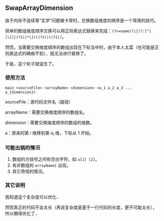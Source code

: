 ## SwapArrayDimension
由于内存不连续等“玄学”问题被卡常时，交换数组维度的顺序是一个常用的技巧。

简单的数组维度顺序交换可以用正则表达式替换来完成：`(?<=name)(\[(?:[^\[\]]|(?1))*\])((?1))((?1))`。

然而，当需要交换维度顺序的数组出现在下标当中时，由于本人太菜（也可能是正则表达式的确做不到），就无法进行替换了。

于是，这个轮子就诞生了。

### 使用方法

`main <sourceFile> <arrayName> <dimension> <a_1 a_2 a_3 ... a_{dimension}>`

sourceFile：源代码文件名（路径）

arrayName：需要交换维度顺序的数组名。

dimension：需要交换维度顺序的数组的维数。

a：原来的第 $i$ 维移到第 $a_i$ 维，下标从 $1$ 开始。

### 可能出锅的情况

1. 数组的方括号之间有空白字符，如 `a[1] [2]`。
2. 有非数组的 `arrayName[` 出现。
3. 其它奇怪的情况。

### 其它说明

我知道这个复杂度可以优化..

然而真正的代码不会太长（再说复杂度是基于一行代码的长度，更不可能太长），所以懒得优化了..